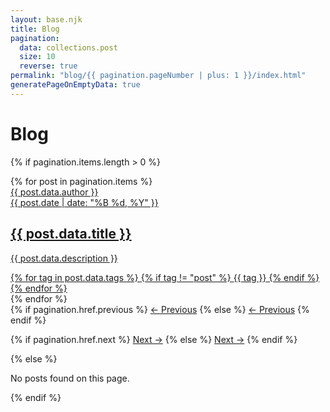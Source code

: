 ```yaml
---
layout: base.njk
title: Blog
pagination:
  data: collections.post
  size: 10
  reverse: true
permalink: "blog/{{ pagination.pageNumber | plus: 1 }}/index.html"
generatePageOnEmptyData: true
---
```


<h1>Blog</h1>

{% if pagination.items.length > 0 %}

<div class="blog-posts-container">
  {% for post in pagination.items %}
  <a class="blog-post-link" href="{{ post.url }}">
    <article class="blog-post">
      <div class="post-header">
        <div class="authors">
          <div class="author">
            <!-- <img class="author-pic" src="/images/authors/{{ post.data.author | slug }}.jpg" alt="{{ post.data.author }}" onerror="this.src='/images/authors/default.jpg'"> -->
            <div class="author-name-title">
              <div class="author-name">{{ post.data.author }}</div>
              <div class="post-date">{{ post.date | date: "%B %d, %Y" }}</div>
            </div>
          </div>
        </div>
        <h2>{{ post.data.title }}</h2>
        <p class="post-description">{{ post.data.description }}</p>
      </div>
      <div class="post-tags">
      {% for tag in post.data.tags %}
        {% if tag != "post" %}
          <span class="tag">{{ tag }}</span>
        {% endif %}
      {% endfor %}
      </div>
      </article>
      </a>{% endfor %}
</div>

<div class="pagination">
  {% if pagination.href.previous %}
    <a href="{{ pagination.href.previous }}">← Previous</a>
  {% else %}
    <a class="disabled" href="#">← Previous</a>
  {% endif %}

{% if pagination.href.next %}
<a href="{{ pagination.href.next }}">Next →</a>
{% else %}
<a class="disabled" href="#">Next →</a>
{% endif %}

</div>
{% else %}
<p>No posts found on this page.</p>
{% endif %}
